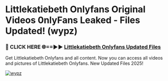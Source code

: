 # Littlekatiebeth Onlyfans Original Videos 0nlyFans Leaked - Files Updated! (wypz)

<h3>🔴 CLICK HERE 🌐==►► <a href="https://tinyurl.com/ehrbuxhb" rel="nofollow">Littlekatiebeth Onlyfans Updated Files</a></h3>

Get Littlekatiebeth Onlyfans and all content. Now you can access all videos and pictures of Littlekatiebeth Onlyfans. New Updated Files 2025!

[![wypz](https://i.imgur.com/lVYEuWS.gif)](https://tinyurl.com/ehrbuxhb)
